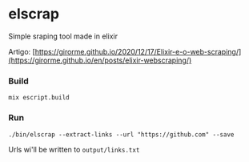 # elscrap
Simple sraping tool made in elixir

Artigo: [https://girorme.github.io/2020/12/17/Elixir-e-o-web-scraping/](https://girorme.github.io/en/posts/elixir-webscraping/)

### Build
```
mix escript.build
```

### Run
```
./bin/elscrap --extract-links --url "https://github.com" --save
```

Urls wi'll be written to `output/links.txt`
